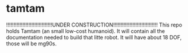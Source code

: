 # tamtam
!!!!!!!!!!!!!!!!!!!!!!!!!!!!!!!UNDER CONSTRUCTION!!!!!!!!!!!!!!!!!!!!!!!!!!!!!!
This repo holds Tamtam (an small low-cost humanoid).
It will contain all the documentation needed to build that litte
robot.
It will have about 18 DOF, those will be mg90s.
